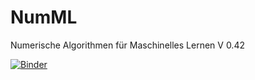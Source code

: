 # NumML

Numerische Algorithmen für Maschinelles Lernen V 0.42

[![Binder](https://mybinder.org/badge_logo.svg)](https://mybinder.org/v2/gh/mre2110/NumMLv042/HEAD)